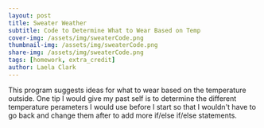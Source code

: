 ```yaml
---
layout: post
title: Sweater Weather
subtitle: Code to Determine What to Wear Based on Temp
cover-img: /assets/img/sweaterCode.png
thumbnail-img: /assets/img/sweaterCode.png
share-img: /assets/img/sweaterCode.png
tags: [homework, extra_credit]
author: Laela Clark
---
```


This program suggests ideas for what to wear based on the temperature outside. One tip I would give my past self is to determine the different temperature perameters I would use before I start so that I wouldn't have to go back and change them after to add more if/else if/else statements.
